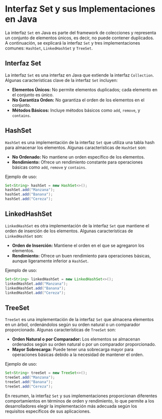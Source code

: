 # Interfaz Set y sus Implementaciones en Java

La interfaz `Set` en Java es parte del framework de colecciones y representa un conjunto de elementos únicos, es decir, no puede contener duplicados. A continuación, se explicará la interfaz `Set` y tres implementaciones comunes: `HashSet`, `LinkedHashSet` y `TreeSet`.

## Interfaz Set

La interfaz `Set` es una interfaz en Java que extiende la interfaz `Collection`. Algunas características clave de la interfaz `Set` incluyen:

- **Elementos Únicos:** No permite elementos duplicados; cada elemento en el conjunto es único.
- **No Garantiza Orden:** No garantiza el orden de los elementos en el conjunto.
- **Métodos Básicos:** Incluye métodos básicos como `add`, `remove`, y `contains`.

## HashSet

`HashSet` es una implementación de la interfaz `Set` que utiliza una tabla hash para almacenar los elementos. Algunas características de `HashSet` son:

- **No Ordenado:** No mantiene un orden específico de los elementos.
- **Rendimiento:** Ofrece un rendimiento constante para operaciones básicas como `add`, `remove` y `contains`.

Ejemplo de uso:

```java
Set<String> hashSet = new HashSet<>();
hashSet.add("Manzana");
hashSet.add("Banana");
hashSet.add("Cereza");
```

## LinkedHashSet

`LinkedHashSet` es otra implementación de la interfaz `Set` que mantiene el orden de inserción de los elementos. Algunas características de `LinkedHashSet` son:

- **Orden de Inserción:** Mantiene el orden en el que se agregaron los elementos.
- **Rendimiento:** Ofrece un buen rendimiento para operaciones básicas, aunque ligeramente inferior a `HashSet`.

Ejemplo de uso:

```java
Set<String> linkedHashSet = new LinkedHashSet<>();
linkedHashSet.add("Manzana");
linkedHashSet.add("Banana");
linkedHashSet.add("Cereza");
```

## TreeSet

`TreeSet` es una implementación de la interfaz `Set` que almacena elementos en un árbol, ordenándolos según su orden natural o un comparador proporcionado. Algunas características de `TreeSet` son:

- **Orden Natural o por Comparador:** Los elementos se almacenan ordenados según su orden natural o por un comparador proporcionado.
- **Mayor Sobrecarga:** Puede tener una sobrecarga mayor para operaciones básicas debido a la necesidad de mantener el orden.

Ejemplo de uso:

```java
Set<String> treeSet = new TreeSet<>();
treeSet.add("Manzana");
treeSet.add("Banana");
treeSet.add("Cereza");
```

En resumen, la interfaz `Set` y sus implementaciones proporcionan diferentes comportamientos en términos de orden y rendimiento, lo que permite a los desarrolladores elegir la implementación más adecuada según los requisitos específicos de sus aplicaciones.
